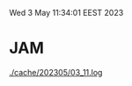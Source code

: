 Wed  3 May 11:34:01 EEST 2023
# JAM
<a href='./cache/202305/03_11.log'>./cache/202305/03_11.log</a>
